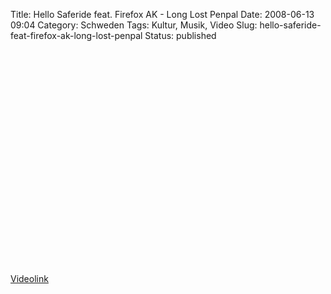 Title: Hello Saferide feat. Firefox AK - Long Lost Penpal
Date: 2008-06-13 09:04
Category: Schweden
Tags: Kultur, Musik, Video
Slug: hello-saferide-feat-firefox-ak-long-lost-penpal
Status: published

<p>
<object width="425" height="344">
<param name="movie" value="http://www.youtube.com/v/7ZOiZ6bZ_KM&amp;hl=en"></param>
<embed src="http://www.youtube.com/v/7ZOiZ6bZ_KM&amp;hl=en" type="application/x-shockwave-flash" width="425" height="344">
</embed>
</object>
  
[Videolink](http://youtube.com/watch?v=7ZOiZ6bZ_KM)
</p>

